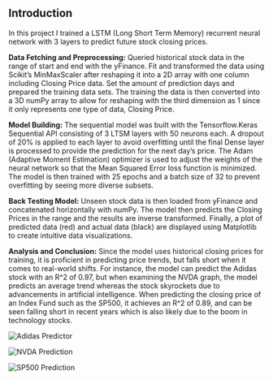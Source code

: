 ## Introduction
In this project I trained a LSTM (Long Short Term Memory) recurrent neural network with 3 layers to predict future stock closing prices.

**Data Fetching and Preprocessing:** Queried historical stock data in the range of start and end with the yFinance. Fit and transformed the data using Scikit’s MinMaxScaler after reshaping it into a 2D array with one column including Closing Price data. Set the amount of prediction days and prepared the training data sets. The training the data is then converted into a 3D numPy array to allow for reshaping with the third dimension as 1 since it only represents one type of data, Closing Price.

**Model Building:** The sequential model was built with the Tensorflow.Keras Sequential API consisting of 3 LTSM layers with 50 neurons each. A dropout of 20% is applied to each layer to avoid overfitting until the final Dense layer is processed to provide the prediction for the next day’s price. The Adam (Adaptive Moment Estimation) optimizer is used to adjust the weights of the neural network so that the Mean Squared Error loss function is minimized. The model is then trained with 25 epochs and a batch size of 32 to prevent overfitting by seeing more diverse subsets.

**Back Testing Model:** Unseen stock data is then loaded from yFinance and concatenated horizontally with numPy. The model then predicts the Closing Prices in the range and the results are inverse transformed. Finally, a plot of predicted data (red) and actual data (black) are displayed using Matplotlib to create intuitive data visualizations.

**Analysis and Conclusion:** Since the model uses historical closing prices for training, it is proficient in predicting price trends, but falls short when it comes to real-world shifts. For instance, the model can predict the Adidas stock with an R^2 of 0.97, but when examining the NVDA graph, the model predicts an average trend whereas the stock skyrockets due to advancements in artificial intelligence. When predicting the closing price of an Index Fund such as the SP500, it achieves an R^2 of 0.89, and can be seen falling short in recent years which is also likely due to the boom in technology stocks.

![Adidas Predictor](https://github.com/user-attachments/assets/c9e98c1b-46f2-4657-914b-af91f5e00211)

![NVDA Prediction](https://github.com/user-attachments/assets/a861d670-ad49-4698-b5de-64916cd43e09)

![SP500 Prediction](https://github.com/user-attachments/assets/c00513da-ef29-4bf0-8e90-db55808cdf2b)



